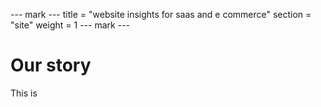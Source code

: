 --- mark ---
title = "website insights for saas and e commerce"
section = "site"
weight = 1
--- mark ---


# Our story

This is